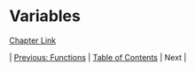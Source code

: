 # Variables
[Chapter Link](http://www.gigamonkeys.com/book/variables.html)

| [Previous: Functions](../05/README.md) | [Table of Contents](../README.md#notes) | Next |
